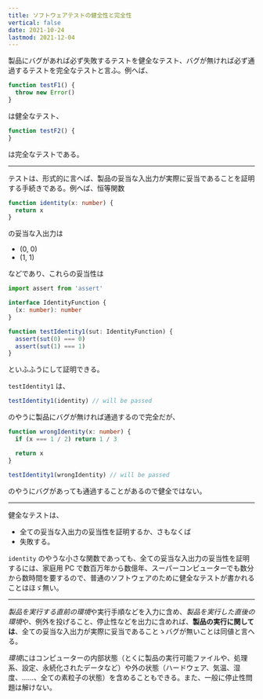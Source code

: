 ```yaml
---
title: ソフトウェアテストの健全性と完全性
vertical: false
date: 2021-10-24
lastmod: 2021-12-04
---
```


製品にバグがあれば必ず失敗するテストを健全なテスト、バグが無ければ必ず通過するテストを完全なテストと言ふ。例へば、

``` ts
function testF1() {
  throw new Error()
}
```

は健全なテスト、

``` ts
function testF2() {
}
```

は完全なテストである。

---

テストは、形式的に言へば、製品の妥当な入出力が実際に妥当であることを証明する手続きである。例へば、恒等関数

``` ts
function identity(x: number) {
  return x
}
```

の妥当な入出力は

- (0, 0)
- (1, 1)

などであり、これらの妥当性は

``` ts
import assert from 'assert'

interface IdentityFunction {
  (x: number): number
}

function testIdentity1(sut: IdentityFunction) {
  assert(sut(0) === 0)
  assert(sut(1) === 1)
}
```

といふふうにして証明できる。

`testIdentity1` は、

``` ts
testIdentity1(identity) // will be passed
```

のやうに製品にバグが無ければ通過するので完全だが、

``` ts
function wrongIdentity(x: number) {
  if (x === 1 / 2) return 1 / 3

  return x
}

testIdentity1(wrongIdentity) // will be passed
```

のやうにバグがあっても通過することがあるので健全ではない。

---

健全なテストは、

- 全ての妥当な入出力の妥当性を証明するか、さもなくば
- 失敗する。

`identity` のやうな小さな関数であっても、全ての妥当な入出力の妥当性を証明するには、家庭用 PC で数百万年から数億年、スーパーコンピューターでも数分から数時間を要するので、普通のソフトウェアのために健全なテストが書かれることはほゞ無い。

---

<i>製品を実行する直前の環境</i>や実行手順などを入力に含め、<i>製品を実行した直後の環境</i>や、例外を投げること、停止性などを出力に含めれば、<b>製品の実行に関しては</b>、全ての妥当な入出力が実際に妥当であることゝバグが無いことは同値と言へる。

<i>環境</i>にはコンピューターの内部状態（とくに製品の実行可能ファイルや、処理系、設定、永続化されたデータなど）や外の状態（ハードウェア、気温、湿度、……、全ての素粒子の状態）を含めることもできる。また、一般に停止性問題は解けない。
